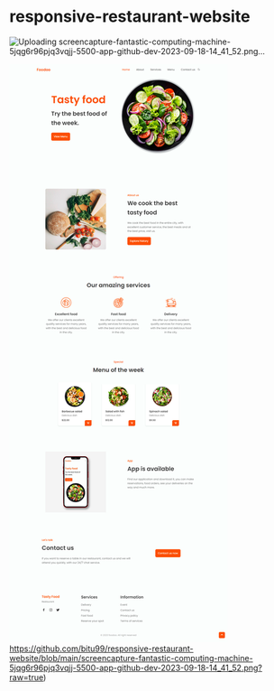 # responsive-restaurant-website

![Uploading screencapture-fantastic-computing-machine-5jqg6r96pjq3vqjj-5500-app-github-dev-2023-09-18-14_41_52.png…]()


![website-full-img](https://github.com/bitu99/responsive-restaurant-website/blob/main/screencapture-fantastic-computing-machine-5jqg6r96pjq3vqjj-5500-app-github-dev-2023-09-18-14_41_52.png?raw=true)https://github.com/bitu99/responsive-restaurant-website/blob/main/screencapture-fantastic-computing-machine-5jqg6r96pjq3vqjj-5500-app-github-dev-2023-09-18-14_41_52.png?raw=true)
